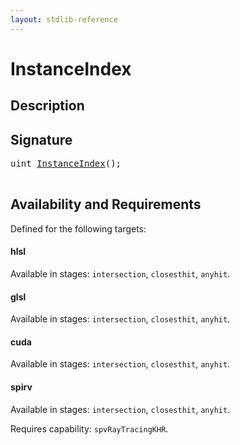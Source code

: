 ```yaml
---
layout: stdlib-reference
---
```


# InstanceIndex

## Description





## Signature 

<pre>
<span class="code_keyword">uint</span> <a href="/stdlib-reference/global-decls/instanceindex-08">InstanceIndex</a>();

</pre>

## Availability and Requirements

Defined for the following targets:

#### hlsl
Available in stages: `intersection`, `closesthit`, `anyhit`.

#### glsl
Available in stages: `intersection`, `closesthit`, `anyhit`.

#### cuda
Available in stages: `intersection`, `closesthit`, `anyhit`.

#### spirv
Available in stages: `intersection`, `closesthit`, `anyhit`.

Requires capability: `spvRayTracingKHR`.



